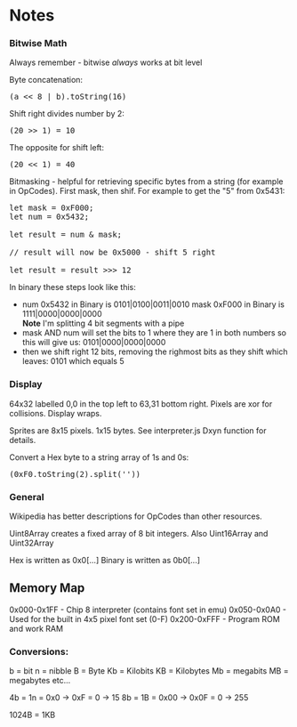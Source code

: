 # Notes

### Bitwise Math
Always remember - bitwise _always_ works at bit level

Byte concatenation:
 <pre>(a << 8 | b).toString(16)</pre>

Shift right divides number by 2:
<pre>(20 >> 1) = 10</pre>

The opposite for shift left:
<pre>(20 << 1) = 40</pre>

Bitmasking - helpful for retrieving specific bytes from a string (for example in OpCodes). First mask, then shif. For example to get the "5" from 0x5431:
<pre>
let mask = 0xF000;
let num = 0x5432;

let result = num & mask;

// result will now be 0x5000 - shift 5 right

let result = result >>> 12
</pre>

In binary these steps look like this: 

* num 0x5432 in Binary is  0101|0100|0011|0010
mask 0xF000 in Binary is 1111|0000|0000|0000
<br/>**Note** I'm splitting 4 bit segments with a pipe
* mask AND num will set the bits to 1 where they are 1 in both numbers so this will give us:
0101|0000|0000|0000
* then we shift right 12 bits, removing the righmost bits as they shift which leaves:
0101 which equals 5
</pre>

### Display
64x32 labelled 0,0 in the top left to 63,31 bottom right. Pixels are xor for collisions. Display wraps.

Sprites are 8x15 pixels. 1x15 bytes. See interpreter.js Dxyn function for details.

Convert a Hex byte to a string array of 1s and 0s:

<pre>(0xF0.toString(2).split(''))</pre>

### General

Wikipedia has better descriptions for OpCodes than other resources.

Uint8Array creates a fixed array of 8 bit integers.
Also Uint16Array and Uint32Array

Hex is written as 0x0[...]
Binary is written as 0b0[...]

## Memory Map
0x000-0x1FF - Chip 8 interpreter (contains font set in emu)
0x050-0x0A0 - Used for the built in 4x5 pixel font set (0-F)
0x200-0xFFF - Program ROM and work RAM

### Conversions:
b = bit
n = nibble
B = Byte
Kb = Kilobits
KB = Kilobytes
Mb = megabits
MB = megabytes
etc...

4b = 1n = 0x0 -> 0xF = 0 -> 15
8b = 1B = 0x00 -> 0x0F = 0 -> 255

1024B = 1KB